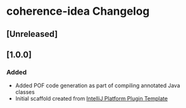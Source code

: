 <!--
 Copyright (c) 2020 Oracle and/or its affiliates.

 Licensed under the Universal Permissive License v 1.0 as shown at
 https://oss.oracle.com/licenses/upl.

-->

<!-- Keep a Changelog guide -> https://keepachangelog.com -->

# coherence-idea Changelog

## [Unreleased]

## [1.0.0]
### Added
- Added POF code generation as part of compiling annotated Java classes
- Initial scaffold created from [IntelliJ Platform Plugin Template](https://github.com/JetBrains/intellij-platform-plugin-template)
